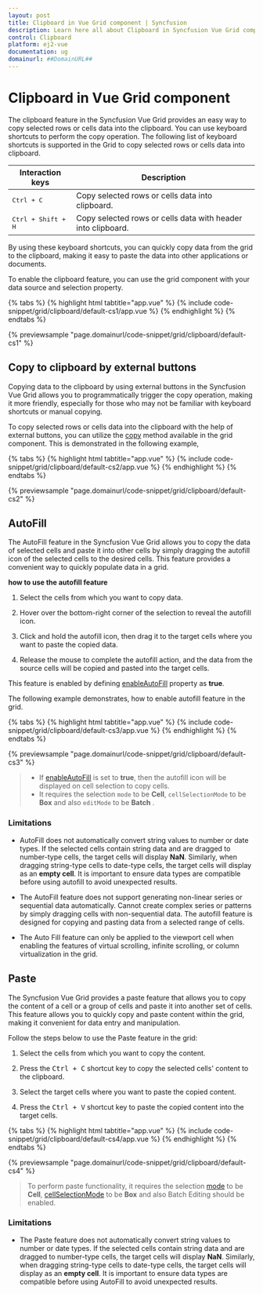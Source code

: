 ```yaml
---
layout: post
title: Clipboard in Vue Grid component | Syncfusion
description: Learn here all about Clipboard in Syncfusion Vue Grid component of Syncfusion Essential JS 2 and more.
control: Clipboard 
platform: ej2-vue
documentation: ug
domainurl: ##DomainURL##
---
```


# Clipboard in Vue Grid component

The clipboard feature in the Syncfusion Vue Grid provides an easy way to copy selected rows or cells data into the clipboard. You can use keyboard shortcuts to perform the copy operation. The following list of keyboard shortcuts is supported in the Grid to copy selected rows or cells data into clipboard.

Interaction keys |Description
-----|-----
<kbd>Ctrl + C</kbd> |Copy selected rows or cells data into clipboard.
<kbd>Ctrl + Shift + H</kbd> |Copy selected rows or cells data with header into clipboard.

By using these keyboard shortcuts, you can quickly copy data from the grid to the clipboard, making it easy to paste the data into other applications or documents.

To enable the clipboard feature, you can use the grid component with your data source and selection property. 

{% tabs %}
{% highlight html tabtitle="app.vue" %}
{% include code-snippet/grid/clipboard/default-cs1/app.vue %}
{% endhighlight %}
{% endtabs %}
        
{% previewsample "page.domainurl/code-snippet/grid/clipboard/default-cs1" %}

## Copy to clipboard by external buttons

Copying data to the clipboard by using external buttons in the Syncfusion Vue Grid allows you to programmatically trigger the copy operation, making it more friendly, especially for those who may not be familiar with keyboard shortcuts or manual copying.

To copy selected rows or cells data into the clipboard with the help of external buttons, you can utilize the [copy](https://ej2.syncfusion.com/vue/documentation/api/grid/clipboard/#copy) method available in the grid component. This is demonstrated in the following example,

{% tabs %}
{% highlight html tabtitle="app.vue" %}
{% include code-snippet/grid/clipboard/default-cs2/app.vue %}
{% endhighlight %}
{% endtabs %}
        
{% previewsample "page.domainurl/code-snippet/grid/clipboard/default-cs2" %}

## AutoFill

The AutoFill feature in the Syncfusion Vue Grid allows you to copy the data of selected cells and paste it into other cells by simply dragging the autofill icon of the selected cells to the desired cells. This feature provides a convenient way to quickly populate data in a grid.

**how to use the autofill feature**

1. Select the cells from which you want to copy data.

2. Hover over the bottom-right corner of the selection to reveal the autofill icon.

3. Click and hold the autofill icon, then drag it to the target cells where you want to paste the copied data.

4. Release the mouse to complete the autofill action, and the data from the source cells will be copied and pasted into the target cells.

This feature is enabled by defining [enableAutoFill](https://ej2.syncfusion.com/vue/documentation/api/grid/#enableautofill) property as **true**. 

The following example demonstrates, how to enable autofill feature in the grid.

{% tabs %}
{% highlight html tabtitle="app.vue" %}
{% include code-snippet/grid/clipboard/default-cs3/app.vue %}
{% endhighlight %}
{% endtabs %}
        
{% previewsample "page.domainurl/code-snippet/grid/clipboard/default-cs3" %}

> * If [enableAutoFill](https://ej2.syncfusion.com/vue/documentation/api/grid/#enableautofill) is set to **true**, then the autofill icon will be displayed on cell selection to copy cells.
> * It requires the selection `mode` to be **Cell**,  `cellSelectionMode` to be **Box** and also `editMode` to be **Batch** .

### Limitations

* AutoFill does not automatically convert string values to number or date types. If the selected cells contain string data and are dragged to number-type cells, the target cells will display **NaN**. Similarly, when dragging string-type cells to date-type cells, the target cells will display as an **empty cell**. It is important to ensure data types are compatible before using autofill to avoid unexpected results.

* The AutoFill feature does not support generating non-linear series or sequential data automatically. Cannot create complex series or patterns by simply dragging cells with non-sequential data. The autofill feature is designed for copying and pasting data from a selected range of cells.

* The Auto Fill feature can only be applied to the viewport cell when enabling the features of virtual scrolling, infinite scrolling, or column virtualization in the grid.

## Paste

The Syncfusion Vue Grid provides a paste feature that allows you to copy the content of a cell or a group of cells and paste it into another set of cells. This feature allows you to quickly copy and paste content within the grid, making it convenient for data entry and manipulation.

Follow the steps below to use the Paste feature in the grid:

1. Select the cells from which you want to copy the content.

2. Press the <kbd>Ctrl + C</kbd> shortcut key to copy the selected cells' content to the clipboard.

3. Select the target cells where you want to paste the copied content.

4. Press the <kbd>Ctrl + V</kbd> shortcut key to paste the copied content into the target cells.

{% tabs %}
{% highlight html tabtitle="app.vue" %}
{% include code-snippet/grid/clipboard/default-cs4/app.vue %}
{% endhighlight %}
{% endtabs %}
        
{% previewsample "page.domainurl/code-snippet/grid/clipboard/default-cs4" %}

> To perform paste functionality, it requires the selection [mode](https://ej2.syncfusion.com/vue/documentation/api/grid/selectionMode) to be **Cell**,  [cellSelectionMode](https://ej2.syncfusion.com/vue/documentation/api/grid/cellselectionmode) to be **Box** and also Batch Editing should be enabled.

### Limitations

* The Paste feature does not automatically convert string values to number or date types. If the selected cells contain string data and are dragged to number-type cells, the target cells will display **NaN**. Similarly, when dragging string-type cells to date-type cells, the target cells will display as an **empty cell**. It is important to ensure data types are compatible before using AutoFill to avoid unexpected results.